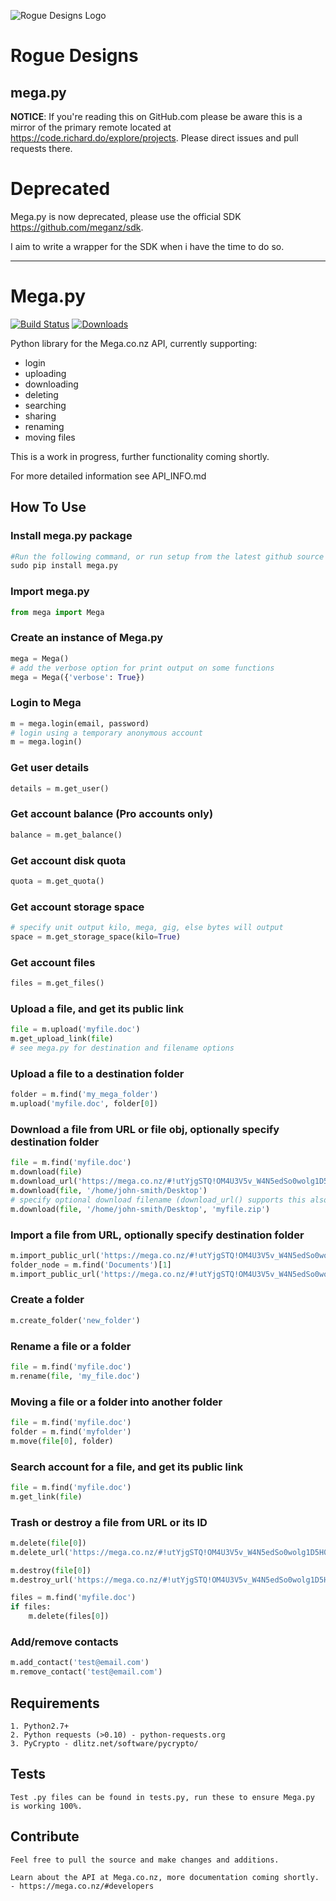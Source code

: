 ![Rogue Designs Logo](https://storage.googleapis.com/stiles-images/RogueLogo-256x158.png)

# Rogue Designs #

## mega.py ##


**NOTICE**: If you're reading this on GitHub.com please be aware this is a mirror of the primary remote located at https://code.richard.do/explore/projects.
Please direct issues and pull requests there.

# Deprecated

Mega.py is now deprecated, please use the official SDK https://github.com/meganz/sdk.

I aim to write a wrapper for the SDK when i have the time to do so.

------------------------


# Mega.py
[![Build Status](https://travis-ci.org/richardasaurus/mega.py.png?branch=master)](https://travis-ci.org/richardasaurus/mega.py)
[![Downloads](https://pypip.in/d/mega.py/badge.png)](https://crate.io/packages/mega.py/)

Python library for the Mega.co.nz API, currently supporting:
 - login
 - uploading
 - downloading
 - deleting
 - searching
 - sharing
 - renaming
 - moving files

This is a work in progress, further functionality coming shortly.

For more detailed information see API_INFO.md

## How To Use

### Install mega.py package
```python
#Run the following command, or run setup from the latest github source
sudo pip install mega.py
```
### Import mega.py
```python
from mega import Mega
```
### Create an instance of Mega.py
```python
mega = Mega()
# add the verbose option for print output on some functions
mega = Mega({'verbose': True})
```
### Login to Mega
```python
m = mega.login(email, password)
# login using a temporary anonymous account
m = mega.login()
```
### Get user details
```python
details = m.get_user()
```
### Get account balance (Pro accounts only)
```python
balance = m.get_balance()
```
### Get account disk quota
```python
quota = m.get_quota()
```
### Get account storage space
```python
# specify unit output kilo, mega, gig, else bytes will output
space = m.get_storage_space(kilo=True)
```
### Get account files
```python
files = m.get_files()
```
### Upload a file, and get its public link
```python
file = m.upload('myfile.doc')
m.get_upload_link(file)
# see mega.py for destination and filename options
```
### Upload a file to a destination folder
```python
folder = m.find('my_mega_folder')
m.upload('myfile.doc', folder[0])
```

### Download a file from URL or file obj, optionally specify destination folder
```python
file = m.find('myfile.doc')
m.download(file)
m.download_url('https://mega.co.nz/#!utYjgSTQ!OM4U3V5v_W4N5edSo0wolg1D5H0fwSrLD3oLnLuS9pc')
m.download(file, '/home/john-smith/Desktop')
# specify optional download filename (download_url() supports this also)
m.download(file, '/home/john-smith/Desktop', 'myfile.zip')
```
### Import a file from URL, optionally specify destination folder
```python
m.import_public_url('https://mega.co.nz/#!utYjgSTQ!OM4U3V5v_W4N5edSo0wolg1D5H0fwSrLD3oLnLuS9pc')
folder_node = m.find('Documents')[1]
m.import_public_url('https://mega.co.nz/#!utYjgSTQ!OM4U3V5v_W4N5edSo0wolg1D5H0fwSrLD3oLnLuS9pc', dest_node=folder_node)
```
### Create a folder
```python
m.create_folder('new_folder')
```
### Rename a file or a folder
```python
file = m.find('myfile.doc')
m.rename(file, 'my_file.doc')
```
### Moving a file or a folder into another folder
```python
file = m.find('myfile.doc')
folder = m.find('myfolder')
m.move(file[0], folder)
```
### Search account for a file, and get its public link
```python
file = m.find('myfile.doc')
m.get_link(file)
```
### Trash or destroy a file from URL or its ID
```python
m.delete(file[0])
m.delete_url('https://mega.co.nz/#!utYjgSTQ!OM4U3V5v_W4N5edSo0wolg1D5H0fwSrLD3oLnLuS9pc')

m.destroy(file[0])
m.destroy_url('https://mega.co.nz/#!utYjgSTQ!OM4U3V5v_W4N5edSo0wolg1D5H0fwSrLD3oLnLuS9pc')

files = m.find('myfile.doc')
if files:
    m.delete(files[0])
```
### Add/remove contacts
```python
m.add_contact('test@email.com')
m.remove_contact('test@email.com')
```

## Requirements

    1. Python2.7+
    2. Python requests (>0.10) - python-requests.org
    3. PyCrypto - dlitz.net/software/pycrypto/

## Tests

    Test .py files can be found in tests.py, run these to ensure Mega.py is working 100%.

## Contribute

    Feel free to pull the source and make changes and additions.

    Learn about the API at Mega.co.nz, more documentation coming shortly.
    - https://mega.co.nz/#developers



